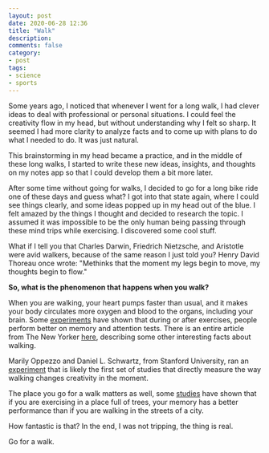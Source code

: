 ```yaml
---
layout: post
date: 2020-06-28 12:36
title: "Walk"
description:
comments: false
category: 
- post
tags:
- science
- sports
---
```

Some years ago, I noticed that whenever I went for a long walk, I had clever ideas to deal with professional or personal situations. I could feel the creativity flow in my head, but without understanding why I felt so sharp. It seemed I had more clarity to analyze facts and to come up with plans to do what I needed to do. It was just natural.

This brainstorming in my head became a practice, and in the middle of these long walks, I started to write these new ideas, insights, and thoughts on my notes app so that I could develop them a bit more later.

After some time without going for walks, I decided to go for a long bike ride one of these days and guess what? I got into that state again, where I could see things clearly, and some ideas popped up in my head out of the blue. I felt amazed by the things I thought and decided to research the topic. I assumed it was impossible to be the only human being passing through these mind trips while exercising. I discovered some cool stuff.

What if I tell you that Charles Darwin, Friedrich Nietzsche, and Aristotle were avid walkers, because of the same reason I just told you? Henry David Thoreau once wrote: "Methinks that the moment my legs begin to move, my thoughts begin to flow."

**So, what is the phenomenon that happens when you walk?**

When you are walking, your heart pumps faster than usual, and it makes your body circulates more oxygen and blood to the organs, including your brain. Some [experiments](https://pubmed.ncbi.nlm.nih.gov/23509628/) have shown that during or after exercises, people perform better on memory and attention tests. There is an entire article from The New Yorker [here](https://www.newyorker.com/tech/annals-of-technology/walking-helps-us-think), describing some other interesting facts about walking.

Marily Oppezzo and Daniel L. Schwartz, from Stanford University, ran an [experiment](https://www.apa.org/pubs/journals/releases/xlm-a0036577.pdf) that is likely the first set of studies that directly measure the way walking changes creativity in the moment.

The place you go for a walk matters as well, some [studies](https://journals.sagepub.com/doi/abs/10.1111/j.1467-9280.2008.02225.x) have shown that if you are exercising in a place full of trees, your memory has a better performance than if you are walking in the streets of a city.

How fantastic is that? In the end, I was not tripping, the thing is real.

Go for a walk.